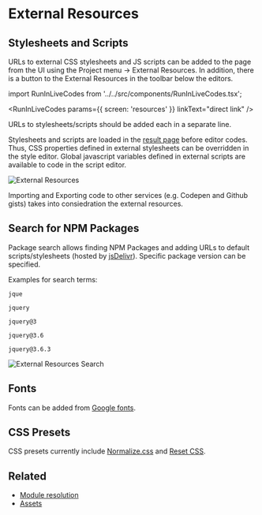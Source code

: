 # External Resources

## Stylesheets and Scripts

URLs to external CSS stylesheets and JS scripts can be added to the page from the UI using the Project menu → External Resources. In addition, there is a button to the External Resources in the toolbar below the editors.

import RunInLiveCodes from '../../src/components/RunInLiveCodes.tsx';

<RunInLiveCodes params={{ screen: 'resources' }} linkText="direct link" />

URLs to stylesheets/scripts should be added each in a separate line.

Stylesheets and scripts are loaded in the [result page](./result.html.md) before editor codes. Thus, CSS properties defined in external stylesheets can be overridden in the style editor. Global javascript variables defined in external scripts are available to code in the script editor.

![External Resources](/img/screenshots/resources.jpg)

Importing and Exporting code to other services (e.g. Codepen and Github gists) takes into consiedration the external resources.

## Search for NPM Packages

Package search allows finding NPM Packages and adding URLs to default scripts/stylesheets (hosted by [jsDelivr](https://www.jsdelivr.com/)). Specific package version can be specified.

Examples for search terms:

```
jque

jquery

jquery@3

jquery@3.6

jquery@3.6.3

```

![External Resources Search](/img/screenshots/resources-search.jpg)

## Fonts

Fonts can be added from [Google fonts](https://fonts.google.com/).

## CSS Presets

CSS presets currently include [Normalize.css](https://necolas.github.io/normalize.css/) and [Reset CSS](https://meyerweb.com/eric/tools/css/reset/).

## Related

- [Module resolution](./module-resolution.html.md)
- [Assets](./assets.html.md)